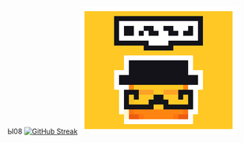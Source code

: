 Ы08
[![GitHub Streak](https://streak-stats.demolab.com/?user=DenverCoder1&theme=humoris)](https://git.io/streak-stats)
![](https://github.com/YUJECK/YUJECK/blob/main/MiniYUJECKDumaet.gif)
